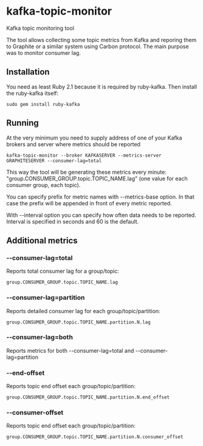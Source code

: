 # kafka-topic-monitor
Kafka topic monitoring tool

The tool allows collecting some topic metrics from Kafka and reporing them to Graphite or a similar system using Carbon protocol.
The main purpose was to monitor consumer lag.

## Installation
You need as least Ruby 2.1 because it is required by ruby-kafka. Then install the ruby-kafka itself:
```
sudo gem install ruby-kafka
```

## Running
At the very minimum you need to supply address of one of your Kafka brokers and server where metrics should be reported
```
kafka-topic-monitor --broker KAFKASERVER --metrics-server GRAPHITESERVER --consumer-lag=total
```
This way the tool will be generating these metrics every minute: "group.CONSUMER_GROUP.topic.TOPIC_NAME.lag" (one value for each consumer group, each topic).

You can specify prefix for metric names with --metrics-base option. In that case the prefix will be appended in front of every metric reported.

With --interval option you can specify how often data needs to be reported. Interval is specified in seconds and 60 is the default.

## Additional metrics

### --consumer-lag=total
Reports total consumer lag for a group/topic:
```
group.CONSUMER_GROUP.topic.TOPIC_NAME.lag
```
### --consumer-lag=partition
Reports detailed consumer lag for each group/topic/partition:
```
group.CONSUMER_GROUP.topic.TOPIC_NAME.partition.N.lag
```
### --consumer-lag=both
Reports metrics for both --consumer-lag=total and --consumer-lag=partition

### --end-offset
Reports topic end offset each group/topic/partition:
```
group.CONSUMER_GROUP.topic.TOPIC_NAME.partition.N.end_offset
```
### --consumer-offset
Reports topic end offset each group/topic/partition:
```
group.CONSUMER_GROUP.topic.TOPIC_NAME.partition.N.consumer_offset
```
